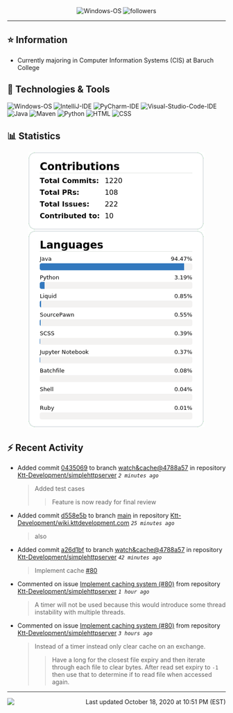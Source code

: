 <div align="center">
    <img 
        src="https://img.shields.io/badge/OS-Windows-informational?style=for-the-badge&color=3278be"
        alt="Windows-OS">
    <img 
        src="https://img.shields.io/github/followers/katsute?color=3278be&style=for-the-badge"
        alt="followers">
</div>

<hr>

## ⭐ Information

 - Currently majoring in Computer Information Systems (CIS) at Baruch College

## 🔧 Technologies & Tools

<img 
    src="https://img.shields.io/badge/OS-Windows-informational?style=flat-square&color=3278be"
    alt="Windows-OS">
<img 
    src="https://img.shields.io/badge/Editor-IntelliJ_IDEA-informational?style=flat-square&logo=intellij-idea&logoColor=white&color=3278be"
    alt="IntelliJ-IDE">
<img 
    src="https://img.shields.io/badge/Editor-PyCharm-informational?style=flat-square&logo=pycharm&logoColor=white&color=3278be"
    alt="PyCharm-IDE">
<img 
    src="https://img.shields.io/badge/Editor-Visual_Studio_Code-informational?style=flat-square&logo=Visual-Studio-Code&logoColor=white&color=3278be"
    alt="Visual-Studio-Code-IDE">
<img 
    src="https://img.shields.io/badge/Code-Java-informational?style=flat-square&logo=java&logoColor=white&color=3278be"
    alt="Java">
<img 
    src="https://img.shields.io/badge/Tools-Maven-informational?style=flat-square&logo=apache-maven&logoColor=white&color=3278be"
    alt="Maven">
<img 
    src="https://img.shields.io/badge/Code-Python-informational?style=flat-square&logo=python&logoColor=white&color=3278be"
    alt="Python">
<img 
    src="https://img.shields.io/badge/Code-HTML-informational?style=flat-square&logo=html5&logoColor=white&color=3278be"
    alt="HTML">
<img 
    src="https://img.shields.io/badge/Code-CSS-informational?style=flat-square&logo=css-wizardry&logoColor=white&color=3278be"
    alt="CSS">

## 📊 Statistics
<div align="center">
    <a href="https://github.com/Katsute/">
        <img src="https://github.com/Katsute/Katsute/blob/main/contributions.png">
    </a>
    <a href="https://github.com/Katsute/">
        <img src="https://github.com/Katsute/Katsute/blob/main/languages.png">
    </a>
</div>

## ⚡ Recent Activity

 - Added commit [0435069](https://github.com/Ktt-Development/simplehttpserver/commit/04350695890d55fa449ec1367f24f7d8f7aac17b) to branch [watch&cache@4788a57](https://github.com/Ktt-Development/simplehttpserver/tree/watch&cache@4788a57) in repository [Ktt-Development/simplehttpserver](https://github.com/Ktt-Development/simplehttpserver)  *`2 minutes ago`*
   > Added test cases
   >  > Feature is now ready for final review
 - Added commit [d558e5b](https://github.com/Ktt-Development/wiki.kttdevelopment.com/commit/d558e5b659f98285188932093435fdd0a9bb7e83) to branch [main](https://github.com/Ktt-Development/wiki.kttdevelopment.com/tree/main) in repository [Ktt-Development/wiki.kttdevelopment.com](https://github.com/Ktt-Development/wiki.kttdevelopment.com)  *`25 minutes ago`*
   > also
 - Added commit [a26d1bf](https://github.com/Ktt-Development/simplehttpserver/commit/a26d1bf26cf557f4b152d8f3d7f4c23023e1725c) to branch [watch&cache@4788a57](https://github.com/Ktt-Development/simplehttpserver/tree/watch&cache@4788a57) in repository [Ktt-Development/simplehttpserver](https://github.com/Ktt-Development/simplehttpserver)  *`42 minutes ago`*
   > Implement cache [#80](https://github.com/Ktt-Development/simplehttpserver/issues/80)
 - Commented on issue [Implement caching system (#80)](https://github.com/Ktt-Development/simplehttpserver/issues/80#issuecomment-711459696) from repository [Ktt-Development/simplehttpserver](https://github.com/Ktt-Development/simplehttpserver)  *`1 hour ago`*
   > A timer will not be used because this would introduce some thread instability with multiple threads.
 - Commented on issue [Implement caching system (#80)](https://github.com/Ktt-Development/simplehttpserver/issues/80#issuecomment-711436408) from repository [Ktt-Development/simplehttpserver](https://github.com/Ktt-Development/simplehttpserver)  *`3 hours ago`*
   > Instead of a timer instead only clear cache on an exchange.
   >  > Have a long for the closest file expiry and then iterate through each file to clear bytes.
   >  > After read set expiry to `-1` then use that to determine if to read file when accessed again.

---
<img align="left" src="https://github.com/Katsute/Katsute/workflows/Update%20README.md/badge.svg"><p align="right">Last updated October 18, 2020 at 10:51 PM (EST)</p>

